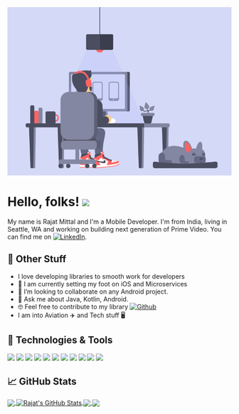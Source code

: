 ![Header](https://raw.githubusercontent.com/afreakyelf/afreakyelf/main/header.gif "Header")

# Hello, folks! <img src="https://raw.githubusercontent.com/MartinHeinz/MartinHeinz/master/wave.gif" width="30px">

My name is Rajat Mittal and I'm a Mobile Developer. I'm from India, living in Seattle, WA and working on building next generation of Prime Video. You can find me on [![LinkedIn][3.2]][3].

## &#129470; Other Stuff

- I love developing libraries to smooth work for developers
-  I am currently setting my foot on iOS and Microservices
- 🤝 I’m looking to collaborate on any Android project.
- 💬 Ask me about Java, Kotlin, Android.
- 🤓 Feel free to contribute to my library [![Github][2.1]][4]
- I am into Aviation ✈️ and Tech stuff 🖥

## 🔧 Technologies & Tools
![](https://img.shields.io/badge/OS-Linux-informational?style=flat&logo=linux&logoColor=white&color=2bbc8a)
![](https://img.shields.io/badge/OS-Mac-informational?style=flat&logo=apple&logoColor=white&color=2bbc8a)
![](https://img.shields.io/badge/IDE-IntelliJ_IDEA-informational?style=flat&logo=intellij-idea&logoColor=white&color=2bbc8a)
![](https://img.shields.io/badge/IDE-Android%20Studio-informational?style=flat&logo=android-studio&logoColor=white&color=2bbc8a)
![](https://img.shields.io/badge/IDE-XCode-informational?style=flat&logo=xcode&logoColor=white&color=2bbc8a)
![](https://img.shields.io/badge/Code-Java-informational?style=flat&logo=java&logoColor=white&color=2bbc8a)
![](https://img.shields.io/badge/Code-Kotlin-informational?style=flat&logo=kotlin&logoColor=white&color=2bbc8a)
![](https://img.shields.io/badge/Code-Swift-informational?style=flat&logo=swift&logoColor=white&color=2bbc8a)
![](https://img.shields.io/badge/CI/CD-Jenkins-informational?style=flat&logo=jenkins&logoColor=white&color=2bbc8a)
![](https://img.shields.io/badge/CQ-SonarQube-informational?style=flat&logo=Sonarqube&logoColor=white&color=2bbc8a)
![](https://komarev.com/ghpvc/?username=afreakyelf&label=Profile+Views)

## &#x1f4c8; GitHub Stats

<a href="https://github.com/afreakyelf">
  <img align="center" src="https://github-readme-stats.vercel.app/api/top-langs/?username=afreakyelf&hide=javascript,dart,html,css,ruby,shell,objective-c&title_color=ffffff&text_color=c9cacc&icon_color=2bbc8a&bg_color=1d1f21" />
</a>
<a href="https://github.com/afreakyelf">
  <img align="center" src="https://github-readme-stats.vercel.app/api?username=afreakyelf&show_icons=true&line_height=27&count_private=true&title_color=ffffff&text_color=c9cacc&icon_color=2bbc8a&bg_color=1d1f21" alt="Rajat's GitHub Stats" />
</a>

<a href="https://github.com/afreakyelf/pdf-viewer">
  <img align="center" src="https://github-readme-stats.vercel.app/api/pin/?username=afreakyelf&repo=pdf-viewer&title_color=ffffff&text_color=c9cacc&icon_color=2bbc8a&bg_color=1d1f21" />
</a>    

<a href="https://github.com/afreakyelf/AndroidHorizontalCalendar">
  <img align="center" src="https://github-readme-stats.vercel.app/api/pin/?username=afreakyelf&repo=AndroidHorizontalCalendar&title_color=ffffff&text_color=c9cacc&icon_color=2bbc8a&bg_color=1d1f21" />
</a>    

<!-- links to social media icons -->

<!-- icons with padding -->

[1.1]: http://i.imgur.com/tXSoThF.png 
[2.1]: http://i.imgur.com/0o48UoR.png 

<!-- icons without padding -->

[1.2]: http://i.imgur.com/wWzX9uB.png 
[3.2]: https://raw.githubusercontent.com/MartinHeinz/MartinHeinz/master/linkedin-3-16.png 
[2.1]: http://i.imgur.com/9I6NRUm.png 
<!-- links to your social media accounts -->

[1]: https://twitter.com/afrekyelf
[2]: https://github.com/afreakyelf
[3]: https://www.linkedin.com/in/afreakyelf/
[4]: https://github.com/afreakyelf/pdf-viewer

<!-- Resources -->
<!-- Icons: https://simpleicons.org/ -->
<!-- GitHub Stats: https://github.com/anuraghazra/github-readme-stats -->
<!-- Emojis: https://emojipedia.org/emoji/ -->
<!-- HTML Emojis: https://www.fileformat.info/index.htm -->
<!-- Shields: https://shields.io/ -->
<!-- Awesome GitHub Profile README: https://github.com/abhisheknaiidu/awesome-github-profile-readme -->
